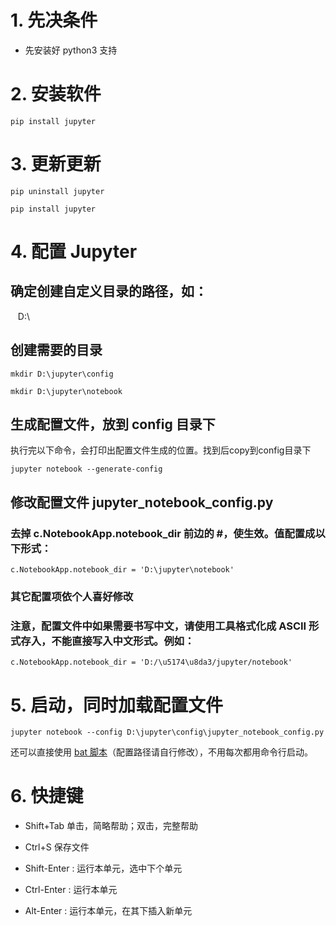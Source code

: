 
# 1. 先决条件

* 先安装好 python3 支持

# 2. 安装软件

    pip install jupyter

# 3. 更新更新

    pip uninstall jupyter
    
    pip install jupyter

# 4. 配置 Jupyter

## 确定创建自定义目录的路径，如：

    D:\

## 创建需要的目录

    mkdir D:\jupyter\config
    
    mkdir D:\jupyter\notebook

## 生成配置文件，放到 config 目录下

执行完以下命令，会打印出配置文件生成的位置。找到后copy到config目录下

    jupyter notebook --generate-config

## 修改配置文件 jupyter_notebook_config.py

### 去掉 c.NotebookApp.notebook_dir 前边的 #，使生效。值配置成以下形式：

    c.NotebookApp.notebook_dir = 'D:\jupyter\notebook'

### 其它配置项依个人喜好修改

### 注意，配置文件中如果需要书写中文，请使用工具格式化成 ASCII 形式存入，不能直接写入中文形式。例如：

    c.NotebookApp.notebook_dir = 'D:/\u5174\u8da3/jupyter/notebook'

# 5. 启动，同时加载配置文件

    jupyter notebook --config D:\jupyter\config\jupyter_notebook_config.py

还可以直接使用 [bat 脚本](./start-jupyter-web.bat)（配置路径请自行修改），不用每次都用命令行启动。

# 6. 快捷键

* Shift+Tab 单击，简略帮助；双击，完整帮助

* Ctrl+S 保存文件

* Shift-Enter : 运行本单元，选中下个单元

* Ctrl-Enter : 运行本单元

* Alt-Enter : 运行本单元，在其下插入新单元

